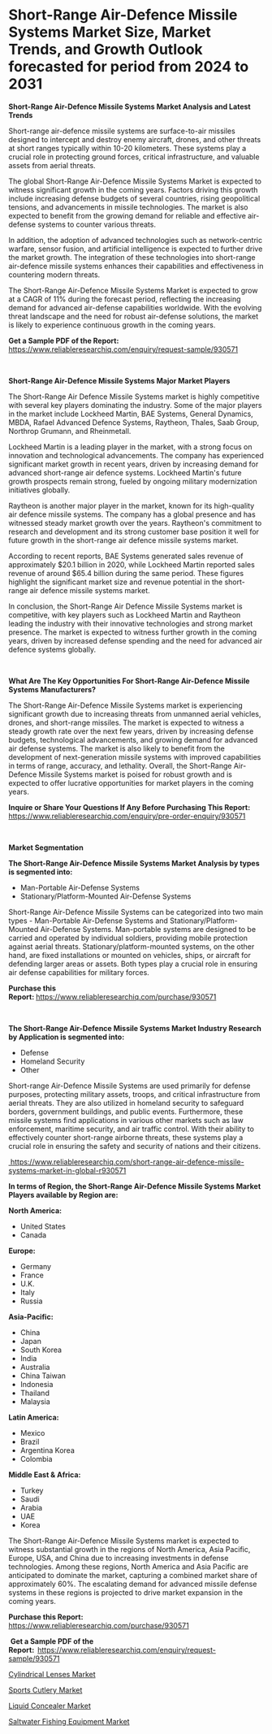 <p><h1>Short-Range Air-Defence Missile Systems Market Size, Market Trends, and Growth Outlook forecasted for period from 2024 to 2031</h1></p><p><strong>Short-Range Air-Defence Missile Systems Market Analysis and Latest Trends</strong></p>
<p><p>Short-range air-defence missile systems are surface-to-air missiles designed to intercept and destroy enemy aircraft, drones, and other threats at short ranges typically within 10-20 kilometers. These systems play a crucial role in protecting ground forces, critical infrastructure, and valuable assets from aerial threats.</p><p>The global Short-Range Air-Defence Missile Systems Market is expected to witness significant growth in the coming years. Factors driving this growth include increasing defense budgets of several countries, rising geopolitical tensions, and advancements in missile technologies. The market is also expected to benefit from the growing demand for reliable and effective air-defense systems to counter various threats.</p><p>In addition, the adoption of advanced technologies such as network-centric warfare, sensor fusion, and artificial intelligence is expected to further drive the market growth. The integration of these technologies into short-range air-defence missile systems enhances their capabilities and effectiveness in countering modern threats.</p><p>The Short-Range Air-Defence Missile Systems Market is expected to grow at a CAGR of 11% during the forecast period, reflecting the increasing demand for advanced air-defense capabilities worldwide. With the evolving threat landscape and the need for robust air-defense solutions, the market is likely to experience continuous growth in the coming years.</p></p>
<p><strong>Get a Sample PDF of the Report:&nbsp;</strong> <a href="https://www.reliableresearchiq.com/enquiry/request-sample/930571">https://www.reliableresearchiq.com/enquiry/request-sample/930571</a></p>
<p>&nbsp;</p>
<p><strong>Short-Range Air-Defence Missile Systems Major Market Players</strong></p>
<p><p>The Short-Range Air Defence Missile Systems market is highly competitive with several key players dominating the industry. Some of the major players in the market include Lockheed Martin, BAE Systems, General Dynamics, MBDA, Rafael Advanced Defence Systems, Raytheon, Thales, Saab Group, Northrop Grumann, and Rheinmetall.</p><p>Lockheed Martin is a leading player in the market, with a strong focus on innovation and technological advancements. The company has experienced significant market growth in recent years, driven by increasing demand for advanced short-range air defence systems. Lockheed Martin's future growth prospects remain strong, fueled by ongoing military modernization initiatives globally.</p><p>Raytheon is another major player in the market, known for its high-quality air defence missile systems. The company has a global presence and has witnessed steady market growth over the years. Raytheon's commitment to research and development and its strong customer base position it well for future growth in the short-range air defence missile systems market.</p><p>According to recent reports, BAE Systems generated sales revenue of approximately $20.1 billion in 2020, while Lockheed Martin reported sales revenue of around $65.4 billion during the same period. These figures highlight the significant market size and revenue potential in the short-range air defence missile systems market.</p><p>In conclusion, the Short-Range Air Defence Missile Systems market is competitive, with key players such as Lockheed Martin and Raytheon leading the industry with their innovative technologies and strong market presence. The market is expected to witness further growth in the coming years, driven by increased defense spending and the need for advanced air defence systems globally.</p></p>
<p>&nbsp;</p>
<p><strong>What Are The Key Opportunities For Short-Range Air-Defence Missile Systems Manufacturers?</strong></p>
<p><p>The Short-Range Air-Defence Missile Systems market is experiencing significant growth due to increasing threats from unmanned aerial vehicles, drones, and short-range missiles. The market is expected to witness a steady growth rate over the next few years, driven by increasing defense budgets, technological advancements, and growing demand for advanced air defense systems. The market is also likely to benefit from the development of next-generation missile systems with improved capabilities in terms of range, accuracy, and lethality. Overall, the Short-Range Air-Defence Missile Systems market is poised for robust growth and is expected to offer lucrative opportunities for market players in the coming years.</p></p>
<p><strong>Inquire or Share Your Questions If Any Before Purchasing This Report:</strong> <a href="https://www.reliableresearchiq.com/enquiry/pre-order-enquiry/930571">https://www.reliableresearchiq.com/enquiry/pre-order-enquiry/930571</a></p>
<p>&nbsp;</p>
<p><strong>Market Segmentation</strong></p>
<p><strong>The Short-Range Air-Defence Missile Systems Market Analysis by types is segmented into:</strong></p>
<p><ul><li>Man-Portable Air-Defense Systems</li><li>Stationary/Platform-Mounted Air-Defense Systems</li></ul></p>
<p><p>Short-Range Air-Defence Missile Systems can be categorized into two main types - Man-Portable Air-Defense Systems and Stationary/Platform-Mounted Air-Defense Systems. Man-portable systems are designed to be carried and operated by individual soldiers, providing mobile protection against aerial threats. Stationary/platform-mounted systems, on the other hand, are fixed installations or mounted on vehicles, ships, or aircraft for defending larger areas or assets. Both types play a crucial role in ensuring air defense capabilities for military forces.</p></p>
<p><strong>Purchase this Report:&nbsp;</strong><a href="https://www.reliableresearchiq.com/purchase/930571">https://www.reliableresearchiq.com/purchase/930571</a></p>
<p>&nbsp;</p>
<p><strong>The Short-Range Air-Defence Missile Systems Market Industry Research by Application is segmented into:</strong></p>
<p><ul><li>Defense</li><li>Homeland Security</li><li>Other</li></ul></p>
<p><p>Short-range Air-Defence Missile Systems are used primarily for defense purposes, protecting military assets, troops, and critical infrastructure from aerial threats. They are also utilized in homeland security to safeguard borders, government buildings, and public events. Furthermore, these missile systems find applications in various other markets such as law enforcement, maritime security, and air traffic control. With their ability to effectively counter short-range airborne threats, these systems play a crucial role in ensuring the safety and security of nations and their citizens.</p></p>
<p><a href="https://www.reliableresearchiq.com/short-range-air-defence-missile-systems-market-in-global-r930571">&nbsp;https://www.reliableresearchiq.com/short-range-air-defence-missile-systems-market-in-global-r930571</a></p>
<p><strong>In terms of Region, the Short-Range Air-Defence Missile Systems Market Players available by Region are:</strong></p>
<p>
    <p> <strong> North America: </strong>
        <ul>
            <li>United States</li>
            <li>Canada</li>
        </ul>
        </p> 
    <p> <strong> Europe: </strong>
        <ul>
            <li>Germany</li>
            <li>France</li>
            <li>U.K.</li>
            <li>Italy</li>
            <li>Russia</li>
        </ul>
        </p> 
    <p> <strong> Asia-Pacific: </strong>
        <ul>
            <li>China</li>
            <li>Japan</li>
            <li>South Korea</li>
            <li>India</li>
            <li>Australia</li>
            <li>China Taiwan</li>
            <li>Indonesia</li>
            <li>Thailand</li>
            <li>Malaysia</li>
        </ul>
        </p> 
    <p> <strong> Latin America: </strong>
        <ul>
            <li>Mexico</li>
            <li>Brazil</li>
            <li>Argentina Korea</li>
            <li>Colombia</li>
        </ul>
        </p> 
    <p> <strong> Middle East & Africa: </strong>
        <ul>
            <li>Turkey</li>
            <li>Saudi</li>
            <li>Arabia</li>
            <li>UAE</li>
            <li>Korea</li>
        </ul>
    </p>
    </p>
<p><p>The Short-Range Air-Defence Missile Systems market is expected to witness substantial growth in the regions of North America, Asia Pacific, Europe, USA, and China due to increasing investments in defense technologies. Among these regions, North America and Asia Pacific are anticipated to dominate the market, capturing a combined market share of approximately 60%. The escalating demand for advanced missile defense systems in these regions is projected to drive market expansion in the coming years.</p></p>
<p><strong>Purchase this Report: </strong><a href="https://www.reliableresearchiq.com/purchase/930571">https://www.reliableresearchiq.com/purchase/930571</a></p>
<p>&nbsp;<strong>Get a Sample PDF of the Report:&nbsp;&nbsp;</strong><a href="https://www.reliableresearchiq.com/enquiry/request-sample/930571">https://www.reliableresearchiq.com/enquiry/request-sample/930571</a></p>
<p><strong></strong></p>
<p><p><a href="https://medium.com/@bradleyills65767/analyzing-cylindrical-lenses-market-dynamics-and-growth-drivers-and-forecasted-for-period-from-2024-f19c8b039227">Cylindrical Lenses Market</a></p><p><a href="https://medium.com/@susanabraun1964/sports-cutlery-industry-insights-report-analyzing-sports-cutlery-market-trends-applications-and-4d56fe12e737">Sports Cutlery Market</a></p><p><a href="https://medium.com/@barbarakbess8920/liquid-concealer-market-growth-outlook-from-2024-to-2031-and-it-is-projecting-at-9-2-7efa7dcd69cd">Liquid Concealer Market</a></p><p><a href="https://medium.com/@sharquayrhodes1927/an-in-depth-analysis-of-the-global-saltwater-fishing-equipment-market-scope-and-its-rapid-growing-8-2cec8b729d0e">Saltwater Fishing Equipment Market</a></p></p>